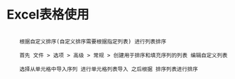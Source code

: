 # Excel表格使用

```
	
	根据自定义排序(自定义排序需要根据指定列表) 进行列表排序 
	
	首先 文件 > 选项 > 高级 > 常规 > 创建用于排序和填充序列的列表 编辑自定义列表
	
	选择从单元格中导入序列 进行单元格列表导入 之后根据 排序列表进行排序
	
```

